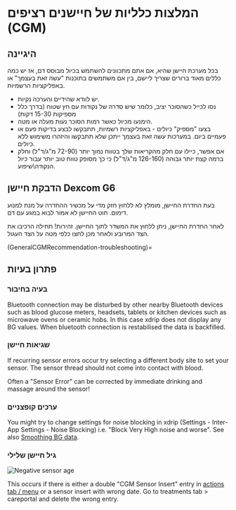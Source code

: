 # המלצות כלליות של חיישנים רציפים (CGM)

## היגיינה

בכל מערכת חיישן שהיא, אם אתם מתכוונים להשתמש בכיול מבוסס דם, אז יש כמה כללים מאוד ברורים שצריך ליישם, בין אם משתמשים בתוכנות "עשה זאת בעצמך" או באפליקציות הרשמיות.

-   יש לוודא שהידיים והערכה נקיות.
-   נסו לכייל כשהסוכר יציב, כלומר שיש סדרה של נקודות עם חץ שטוח  (בדרך כלל מספיקות 15-30 דקות)
-   הימנעו מכיול כאשר רמות הסוכר נעות מעלה או מטה.
-   בצעו "מספיק" כיולים - באפליקציות רשמיות, תתבקשו   לבצע בדיקות פעם או פעמיים ביום. במערכות עשה זאת בעצמך ייתכן שלא תתבקשו והיזהרו משימוש ללא כיולים.
-   אם אפשר, כיילו עם חלק מהקריאות שלך בטווח נמוך יותר (72-90 מ"ג/ד"ל) וחלק ברמה קצת יותר גבוהה (126-160 מ"ג/ד"ל) כי כך מסופק טווח טוב יותר עבור כיול הנקודה\שיפוע.

## הדבקת חיישן Dexcom G6

בעת החדרת החיישן, מומלץ לא ללחוץ חזק מדי על מכשיר ההחדרה על מנת למנוע דימום. חוט החיישן לא אמור לבוא במגע עם דם.

לאחר החדרת החיישן, ניתן ללחוץ את המשדר לתוך החיישן. זהירות! תחילה הרכיבו את הצד המרובע ולאחר מכן לחצו כלפי מטה על הצד העגול.

(GeneralCGMRecommendation-troubleshooting)=
## פתרון בעיות

### בעיה בחיבור

Bluetooth connection may be disturbed by other nearby Bluetooth devices such as blood glucose meters, headsets, tablets or kitchen devices such as microwave ovens or ceramic hobs. In this case xdrip does not display any BG values. When bluetooth connection is restabilised the data is backfilled.

### שגיאות חיישן

If recurring sensor errors occur try selecting a different body site to set your sensor. The sensor thread should not come into contact with blood.

Often a "Sensor Error" can be corrected by immediate drinking and massage around the sensor!

### ערכים קופצניים

You might try to change settings for noise blocking in xdrip (Settings - Inter-App Settings - Noise Blocking) i.e. "Block Very High noise and worse". See also [Smoothing BG data](../Usage/Smoothing-Blood-Glucose-Data-in-xDrip.md).

### גיל חיישן שלילי

![Negative sensor age](../images/Troubleshooting_SensorAge.png)

This occurs if there is either a double "CGM Sensor Insert" entry in [actions tab / menu](Config-Builder-actions) or a sensor insert with wrong date. Go to treatments tab \> careportal and delete the wrong entry.
